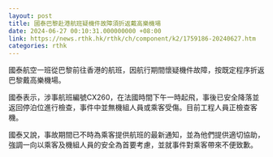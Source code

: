```yaml
---
layout: post
title: 國泰巴黎赴港航班疑機件故障須折返戴高樂機場
date: 2024-06-27 00:10:31.000000000 +08:00
link: https://news.rthk.hk/rthk/ch/component/k2/1759186-20240627.htm
categories: rthk
---
```


國泰航空一班從巴黎前往香港的航班，因航行期間懷疑機件故障，按既定程序折返巴黎戴高樂機場。

國泰表示，涉事航班編號CX260，在法國時間下午一時起飛，事後已安全降落並返回停泊位進行檢查，事件中並無機組人員或乘客受傷。目前工程人員正檢查客機。

國泰又說，事故期間已不時為乘客提供航班的最新通知，並為他們提供適切協助，強調一向以乘客及機組人員的安全為首要考慮，並就事件對乘客帶來不便致歉。
